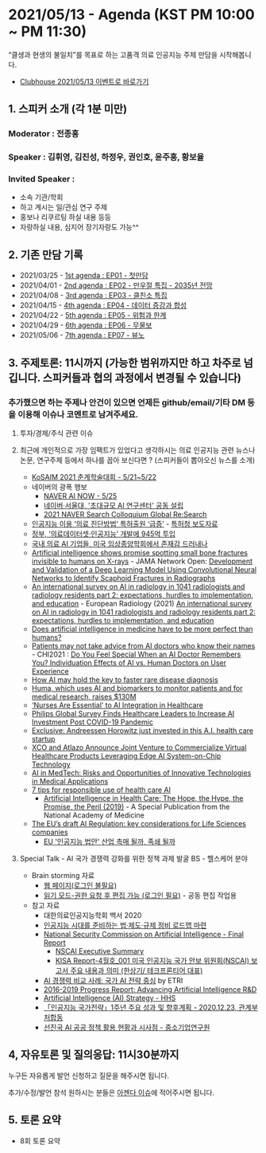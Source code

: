 # 2021/05/13 - Agenda (KST PM 10:00 ~ PM 11:30)

“클생과 현생의 불일치”를 목표로 하는 고품격 의료 인공지능 주제 만담을 시작해봅니다. 

* [Clubhouse 2021/05/13 이벤트로 바로가기]()

## 1. 스피커 소개 (각 1분 미만)
### Moderator : 전종홍
### Speaker : 김휘영, 김진성, 하정우, 권인호, 윤주흥, 황보율 
### Invited Speaker : 
* 소속 기관/학회
* 하고 계시는 일/관심 연구 주제
* 홍보나 리쿠르팅 하실 내용 등등
* 자랑하실 내용, 심지어 장기자랑도 가능^^

## 2. 기존 만담 기록 
* 2021/03/25 - [1st agenda : EP01 - 첫만담](/20210325-1st-agenda.md)
* 2021/04/01 - [2nd agenda : EP02 - 만우절 특집 - 2035년 전망](/20210401-2nd-agenda.md)
* 2021/04/08 - [3rd agenda : EP03 - 클친소 특집](/20210408-3rd-agenda.md)
* 2021/04/15 - [4th agenda : EP04 - 데이터 증강과 합성](/20210415-4th-agenda.md)
* 2021/04/22 - [5th agenda : EP05 - 위험과 한계](/20210422-5th-agenda.md)
* 2021/04/29 - [6th agenda : EP06 - 무물보](/20210429-6th-agenda.md)
* 2021/05/06 - [7th agenda : EP07 - 뷰노](/20210506-7th-agenda.md)

## 3. 주제토론: 11시까지 (가능한 범위까지만 하고 차주로 넘깁니다. 스피커들과 협의 과정에서 변경될 수 있습니다)

### 추가했으면 하는 주제나 안건이 있으면 언제든 github/email/기타 DM 등을 이용해 이슈나 코멘트로 남겨주세요. 

1. 투자/경제/주식 관련 이슈 

2. 최근에 개인적으로 가장 임팩트가 있었다고 생각하시는 의료 인공지능 관련  뉴스나 논문, 연구주제 등에서 하나를 꼽아 보신다면 ? (스피커들이 뽑아오신 뉴스를 소개) 
   * [KoSAIM 2021 춘계학술대회 - 5/21~5/22](https://www.kosaim.org/html/?pmode=BBBS0007100001&smode=view&seq=78)
   * 네이버의 광폭 행보 
      * [NAVER AI NOW - 5/25](https://naver-ai-now.kr/)
      * [네이버·서울대, '초대규모 AI 연구센터' 공동 설립](http://news.naver.com/main/read.nhn?mode=LSD&mid=sec&sid1=001&oid=011&aid=0003907985)
      * [2021 NAVER Search Colloquium Global Re:Search](http://naversearchconf.naver.com/)
   * [인공지능 이용 ‘의료 진단방법’ 특허출원 ‘급증’](https://www.akomnews.com/bbs/board.php?bo_table=news&wr_id=44417) - [특허청 보도자료](https://kipo.go.kr/kpo/BoardApp/UnewPress1App?board_id=press&catmenu=m03_05_01&c=1003&seq=18923)
   * [정부, ‘의료데이터셋‧인공지능’ 개발에 945억 투입](https://www.docdocdoc.co.kr/news/articleView.html?idxno=2010473)
   * [국내 의료 AI 기업들, 미국 임상종양학회에서 존재감 드러내나](http://www.biotimes.co.kr/news/articleView.html?idxno=5910)
   * [Artificial intelligence shows promise spotting small bone fractures invisible to humans on X-rays](https://www.radiologybusiness.com/topics/artificial-intelligence/artificial-intelligence-small-bone-fractures-x-rays) - JAMA Network Open: [Development and Validation of a Deep Learning Model Using Convolutional Neural Networks to Identify Scaphoid Fractures in Radiographs](https://jamanetwork.com/journals/jamanetworkopen/fullarticle/2779578?resultClick=1)
   * [An international survey on AI in radiology in 1041 radiologists and radiology residents part 2: expectations, hurdles to implementation, and education](https://www.healthimaging.com/topics/ai-emerging-technologies/60-radiologists-ethical-legal-issues-hinder-ai) - European Radiology (2021) [An international survey on AI in radiology in 1041 radiologists and radiology residents part 2: expectations, hurdles to implementation, and education](https://link.springer.com/article/10.1007/s00330-021-07782-4) 
   * [Does artificial intelligence in medicine have to be more perfect than humans?](https://innovationorigins.com/en/does-artificial-intelligence-in-medicine-have-to-be-more-perfect-than-humans/)
   * [Patients may not take advice from AI doctors who know their names](https://www.sciencedaily.com/releases/2021/05/210511092004.htm) - CHI2021 : [Do You Feel Special When an AI Doctor Remembers You? Individuation Effects of AI vs. Human Doctors on User Experience](https://programs.sigchi.org/chi/2021/program/content/56869)
   * [How AI may hold the key to faster rare disease diagnosis](https://medcitynews.com/2021/05/how-ai-may-hold-the-key-to-faster-rare-disease-diagnosis/)
   * [Huma, which uses AI and biomarkers to monitor patients and for medical research, raises $130M](https://techcrunch.com/2021/05/11/huma-which-uses-ai-and-biomarkers-to-monitor-patients-and-for-medical-research-raises-130m/)
   * [‘Nurses Are Essential’ to AI Integration in Healthcare](https://healthtechmagazine.net/article/2021/05/nurses-are-essential-ai-integration-healthcare)
   * [Philips Global Survey Finds Healthcare Leaders to Increase AI Investment Post COVID-19 Pandemic](https://www.hospimedica.com/covid-19/articles/294788188/philips-global-survey-finds-healthcare-leaders-to-increase-ai-investment-post-covid-19-pandemic.html)
   * [Exclusive: Andreessen Horowitz just invested in this A.I. health care startup](https://fortune.com/2021/05/11/exclusive-andreessen-horowitz-just-invested-in-this-a-i-health-care-startup/)
   * [XCO and Atlazo Announce Joint Venture to Commercialize Virtual Healthcare Products Leveraging Edge AI System-on-Chip Technology](https://www.prnewswire.com/news-releases/xco-and-atlazo-announce-joint-venture-to-commercialize-virtual-healthcare-products-leveraging-edge-ai-system-on-chip-technology-301287902.html)
   * [AI in MedTech: Risks and Opportunities of Innovative Technologies in Medical Applications](https://www.medtechintelligence.com/feature_article/ai-in-medtech-risks-and-opportunities-of-innovative-technologies-in-medical-applications/)
   * [7 tips for responsible use of health care AI](https://www.ama-assn.org/practice-management/digital/7-tips-responsible-use-health-care-ai)
      * [Artificial Intelligence in Health Care: The Hope, the Hype, the Promise, the Peril (2019)](https://nam.edu/artificial-intelligence-special-publication/) - A Special Publication from the National Academy of Medicine
   * [The EU’s draft AI Regulation: key considerations for Life Sciences companies](https://lifesciences.dlapiper.com/post/102gx33/the-eus-draft-ai-regulation-key-considerations-for-life-sciences-companies)
      * [EU '인공지능 법안' 산업 촉매 될까, 족쇄 될까](https://www.hankyung.com/opinion/article/2021051119941?fbclid=IwAR2Rpn9L714-CpxWItnbEs5v6kZxAn5DjoM8VH957Q82-oVoAYs5bBD5T0Y)
   
3. Special Talk - AI 국가 경쟁력 강화를 위한 정책 과제 발굴 BS - 헬스케어 분야 
   * Brain storming 자료
      * [웹 페이지(로그인 불필요)](https://bit.ly/3uTfOIl)
      * [읽기 모드-권한 요청 후 편집 가능 (로그인 필요)](https://bit.ly/2SLkUYQ) - 공동 편집 작업용 
   * 참고 자료
      * 대한의료인공지능학회 백서 2020 
      * [인공지능 시대를 준비하는 법·제도·규제 정비 로드맵 마련](https://www.msit.go.kr/bbs/view.do?sCode=user&mId=113&mPid=112&bbsSeqNo=94&nttSeqNo=3179749)
      * [National Security Commission on Artificial Intelligence - Final Report](https://www.nscai.gov/wp-content/uploads/2021/03/Full-Report-Digital-1.pdf)
         * [NSCAI Executive Summary](https://www.nscai.gov/wp-content/uploads/2021/03/Final_Report_Executive_Summary.pdf)
         * [KISA Report-4월호_001 미국 인공지능 국가 안보 위원회(NSCAI) 보고서 주요 내용과 의미 (한상기/ 테크프론티어 대표)](https://www.kisa.or.kr/public/library/IS_View.jsp?mode=view&p_No=158&b_No=158&d_No=522&cPage&ST=TC&SV&fbclid=IwAR2bCNawK9uQpD4oH-PWCPWkigxRm3x_lN1ega1LV6GcWvs4c0J3CByNZx4)
      * [AI 경쟁력 비교 사례: 국가 AI 전략 중심](https://library.etri.re.kr/service/data/etri-insight/down.htm?id=803) by ETRI
      * [2016-2019 Progress Report: Advancing Artificial Intelligence R&D](https://now.k2base.re.kr/portal/trend/mainTrend/view.do?poliTrndId=TRND0000000000038013&menuNo=200004)
      * [Artificial Intelligence (AI) Strategy - HHS](https://www.hhs.gov/sites/default/files/final-hhs-ai-strategy.pdf)
      * [「인공지능 국가전략」1주년 주요 성과 및 향후계획 - 2020.12.23, 관계부처합동](https://www.4th-ir.go.kr/article/download/745)
      * [선진국 AI 공공 정책 활용 현황과 시사점 - 중소기업연구원](https://www.kosbi.re.kr/front/functionDisplay?menuFrontNo=13&menuFrontURL=front/newsInfoDetail?documentId=21157)

## 4, 자유토론 및 질의응답: 11시30분까지

누구든 자유롭게 발언 신청하고 질문을 해주시면 됩니다. 

추가/수정/발언 참석 원하시는 분들은 [아젠다 이슈](https://github.com/hollobit/AIML-in-Medicine-club/issues/9)에 적어주시면 됩니다. 

## 5. 토론 요약

* 8회 토론 요약 
